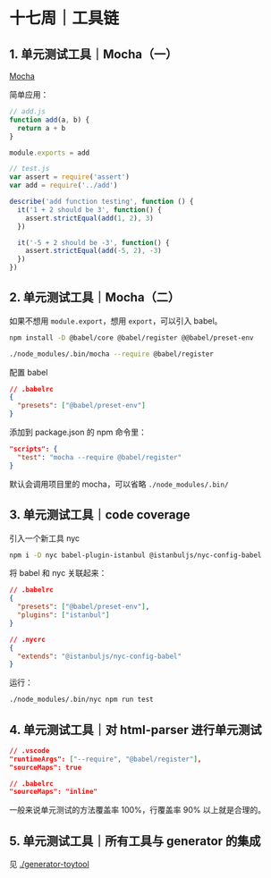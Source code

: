 # 十七周｜工具链

## 1. 单元测试工具｜Mocha（一）

[Mocha](https://mochajs.org/)

简单应用：

```javascript
// add.js
function add(a, b) {
  return a + b
}

module.exports = add

// test.js
var assert = require('assert')
var add = require('../add')

describe('add function testing', function () {
  it('1 + 2 should be 3', function() {
    assert.strictEqual(add(1, 2), 3)
  })

  it('-5 + 2 should be -3', function() {
    assert.strictEqual(add(-5, 2), -3)
  })
})
```

## 2. 单元测试工具｜Mocha（二）

如果不想用 `module.export`，想用 `export`，可以引入 babel。

```bash
npm install -D @babel/core @babel/register @@babel/preset-env

./node_modules/.bin/mocha --require @babel/register
```

配置 babel

```json
// .babelrc
{
  "presets": ["@babel/preset-env"]
}
```

添加到 package.json 的 npm 命令里：

```json
"scripts": {
  "test": "mocha --require @babel/register"
}
```

默认会调用项目里的 mocha，可以省略 `./node_modules/.bin/`

## 3. 单元测试工具｜code coverage

引入一个新工具 nyc

```bash
npm i -D nyc babel-plugin-istanbul @istanbuljs/nyc-config-babel
```

将 babel 和 nyc 关联起来：

```json
// .babelrc
{
  "presets": ["@babel/preset-env"],
  "plugins": ["istanbul"]
}

// .nycrc
{
  "extends": "@istanbuljs/nyc-config-babel"
}
```

运行：

```bash
./node_modules/.bin/nyc npm run test
```

## 4. 单元测试工具｜对 html-parser 进行单元测试

```json
// .vscode
"runtimeArgs": ["--require", "@babel/register"],
"sourceMaps": true

// .babelrc
"sourceMaps": "inline"
```

一般来说单元测试的方法覆盖率 100%，行覆盖率 90% 以上就是合理的。

## 5. 单元测试工具｜所有工具与 generator 的集成

见 [./generator-toytool](./generator-toytool)